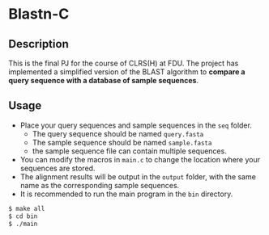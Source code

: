 # Blastn-C
## Description
This is the final PJ for the course of CLRS(H) at FDU.
The project has implemented a simplified version of the BLAST algorithm to **compare a query sequence with a database of sample sequences**.

## Usage

- Place your query sequences and sample sequences in the `seq` folder.
  - The query sequence should be named `query.fasta`
  - The sample sequence should be named `sample.fasta` 
  - the sample sequence file can contain multiple sequences.
- You can modify the macros in `main.c` to change the location where your sequences are stored.
- The alignment results will be output in the `output` folder, with the same name as the corresponding sample sequences.
- It is recommended to run the main program in the `bin` directory. 

```bash
$ make all
$ cd bin
$ ./main
```

